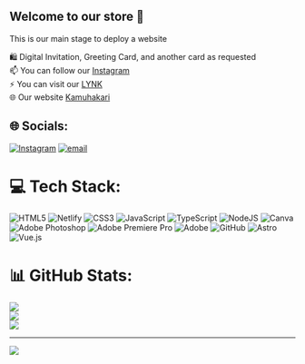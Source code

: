 ## Welcome to our store 👋
This is our main stage to deploy a website<br/>

🛍️ Digital Invitation, Greeting Card, and another card as requested<br/>
📫 You can follow our [Instagram](https://www.instagram.com/kamuhakari/)<br/>
⚡ You can visit our [LYNK](https://lynk.id/kamuhakari)<br/>
🌐 Our website [Kamuhakari](https://kamuhakari.site/home.html)<br/>


## 🌐 Socials:
[![Instagram](https://img.shields.io/badge/Instagram-%23E4405F.svg?logo=Instagram&logoColor=white)](https://instagram.com/https://www.instagram.com/kamuhakari/) [![email](https://img.shields.io/badge/Email-D14836?logo=gmail&logoColor=white)](mailto:kamuhakarii@gmail.com) 

# 💻 Tech Stack:
![HTML5](https://img.shields.io/badge/html5-%23E34F26.svg?style=flat&logo=html5&logoColor=white) ![Netlify](https://img.shields.io/badge/netlify-%23000000.svg?style=flat&logo=netlify&logoColor=#00C7B7) ![CSS3](https://img.shields.io/badge/css3-%231572B6.svg?style=flat&logo=css3&logoColor=white) ![JavaScript](https://img.shields.io/badge/javascript-%23323330.svg?style=flat&logo=javascript&logoColor=%23F7DF1E) ![TypeScript](https://img.shields.io/badge/typescript-%23007ACC.svg?style=flat&logo=typescript&logoColor=white) ![NodeJS](https://img.shields.io/badge/node.js-6DA55F?style=flat&logo=node.js&logoColor=white) ![Canva](https://img.shields.io/badge/Canva-%2300C4CC.svg?style=flat&logo=Canva&logoColor=white) ![Adobe Photoshop](https://img.shields.io/badge/adobe%20photoshop-%2331A8FF.svg?style=flat&logo=adobe%20photoshop&logoColor=white) ![Adobe Premiere Pro](https://img.shields.io/badge/Adobe%20Premiere%20Pro-9999FF.svg?style=flat&logo=Adobe%20Premiere%20Pro&logoColor=white) ![Adobe](https://img.shields.io/badge/adobe-%23FF0000.svg?style=flat&logo=adobe&logoColor=white) ![GitHub](https://img.shields.io/badge/github-%23121011.svg?style=flat&logo=github&logoColor=white) ![Astro](https://img.shields.io/badge/astro-%232C2052.svg?style=flat&logo=astro&logoColor=white) ![Vue.js](https://img.shields.io/badge/vue.js-%2335495e.svg?style=flat&logo=vuedotjs&logoColor=%234FC08D)
# 📊 GitHub Stats:
![](https://github-readme-stats.vercel.app/api?username=kamuhakari&theme=dark&hide_border=false&include_all_commits=false&count_private=false)<br/>
![](https://nirzak-streak-stats.vercel.app/?user=kamuhakari&theme=dark&hide_border=false)<br/>
![](https://github-readme-stats.vercel.app/api/top-langs/?username=kamuhakari&theme=dark&hide_border=false&include_all_commits=false&count_private=false&layout=compact)

---
[![](https://visitcount.itsvg.in/api?id=kamuhakari&icon=0&color=0)](https://visitcount.itsvg.in)

<!-- Proudly created with GPRM ( https://gprm.itsvg.in ) -->

